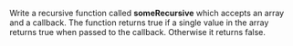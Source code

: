 <p>Write a recursive function called <strong>someRecursive</strong> which accepts an array and a callback. The function returns true if a single value in the array returns true when passed to the callback. Otherwise it returns false.</p>
